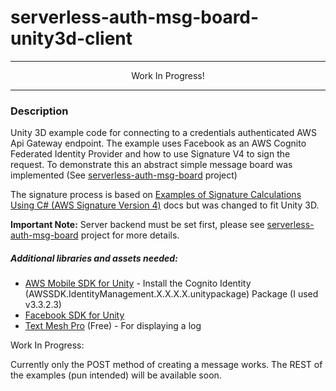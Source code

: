 # serverless-auth-msg-board-unity3d-client


---

<div align=center>Work In Progress!</div>

---

### Description
Unity 3D example code for connecting to a credentials authenticated AWS Api Gateway endpoint.
The example uses Facebook as an AWS Cognito Federated Identity Provider and how to use Signature V4 to sign the request. To demonstrate this an abstract simple message board was implemented (See [serverless-auth-msg-board](https://github.com/guywald/serverless-auth-msg-board) project)

The signature process is based on [Examples of Signature Calculations Using C# (AWS Signature Version 4)](http://docs.aws.amazon.com/AmazonS3/latest/API/sig-v4-examples-using-sdks.html#sig-v4-examples-using-sdk-dotnet) docs but was changed to fit Unity 3D.

<b>Important Note:</b> Server backend must be set first, please see [serverless-auth-msg-board](https://github.com/guywald/serverless-auth-msg-board) project for more details.

##### Additional libraries and assets needed:

 * [AWS Mobile SDK for Unity](http://docs.aws.amazon.com/mobile/sdkforunity/developerguide/) - Install the Cognito Identity (AWSSDK.IdentityManagement.X.X.X.X.unitypackage) Package (I used v3.3.2.3)
 * [Facebook SDK for Unity](https://developers.facebook.com/docs/unity/)
 * [Text Mesh Pro](https://www.assetstore.unity3d.com/en/#!/content/84126) (Free) - For displaying a log

Work In Progress:

Currently only the POST method of creating a message works. The REST of the examples (pun intended) will be available soon.

